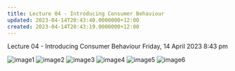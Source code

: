 ```yaml
---
title: Lecture 04 - Introducing Consumer Behaviour
updated: 2023-04-14T20:43:40.0000000+12:00
created: 2023-04-14T20:43:19.0000000+12:00
---
```


Lecture 04 - Introducing Consumer Behaviour
Friday, 14 April 2023
8:43 pm

![image1](../../../../resources/7adc124047ef44648f85968c2f49dc95.png)
![image2](../../../../resources/6db3fa4954704fe493bda2528ad6cc83.png)
![image3](../../../../resources/c5953705493e48b2bd1b72a1a4b82a0f.png)
![image4](../../../../resources/a9fb2bc479884528bab03a5ad6f7f01e.png)
![image5](../../../../resources/5b7d756ab3d64935bb5f18fa6d0ff511.png)
![image6](../../../../resources/3e0c438a06dc4bf28890f96785cc39fe.png)

